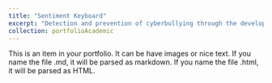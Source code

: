 ```yaml
---
title: "Sentiment Keyboard"
excerpt: "Detection and prevention of cyberbullying through the development of a client-based keyboard application which detects message sentiment via NLP and machine learning techniques. The keyboard application was built in Android Studio, with embedded NLP and machine learning techniques extracted from WEKA libraries. Built for a Summer project alongside Jacob Reckhard and Ibrahim Elmallah as part of the Ross and Verna Tate High School Internship Program. See <a href="https://sites.ualberta.ca/~denilson/sentiment-analysis-to-help-prevent-cyberbullying.html">details</a> for more information. <br/><img src='/images/ic_launcher.png'>"
collection: portfolioAcademic
---
```


This is an item in your portfolio. It can be have images or nice text. If you name the file .md, it will be parsed as markdown. If you name the file .html, it will be parsed as HTML. 
